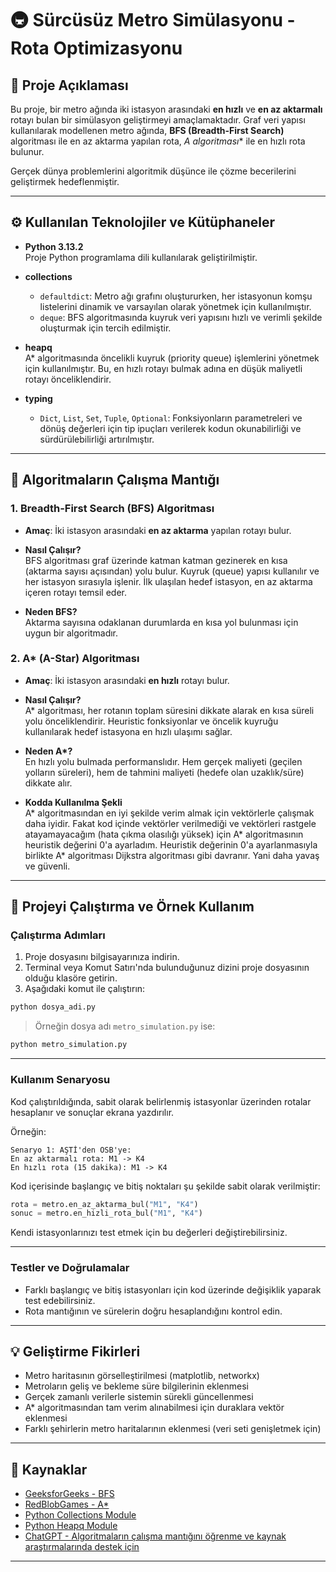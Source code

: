 # 🚇 Sürcüsüz Metro Simülasyonu - Rota Optimizasyonu

## 📄 Proje Açıklaması
Bu proje, bir metro ağında iki istasyon arasındaki **en hızlı** ve **en az aktarmalı** rotayı bulan bir simülasyon geliştirmeyi amaçlamaktadır. Graf veri yapısı kullanılarak modellenen metro ağında, **BFS (Breadth-First Search)** algoritması ile en az aktarma yapılan rota, **A* algoritması** ile en hızlı rota bulunur.

Gerçek dünya problemlerini algoritmik düşünce ile çözme becerilerini geliştirmek hedeflenmiştir.

---

## ⚙️ Kullanılan Teknolojiler ve Kütüphaneler

- **Python 3.13.2**  
  Proje Python programlama dili kullanılarak geliştirilmiştir.

- **collections**  
  - `defaultdict`: Metro ağı grafını oluştururken, her istasyonun komşu listelerini dinamik ve varsayılan olarak yönetmek için kullanılmıştır.  
  - `deque`: BFS algoritmasında kuyruk veri yapısını hızlı ve verimli şekilde oluşturmak için tercih edilmiştir.

- **heapq**  
  A* algoritmasında öncelikli kuyruk (priority queue) işlemlerini yönetmek için kullanılmıştır. Bu, en hızlı rotayı bulmak adına en düşük maliyetli rotayı önceliklendirir.

- **typing**  
  - `Dict`, `List`, `Set`, `Tuple`, `Optional`: Fonksiyonların parametreleri ve dönüş değerleri için tip ipuçları verilerek kodun okunabilirliği ve sürdürülebilirliği artırılmıştır.

---

## 📌 Algoritmaların Çalışma Mantığı

### 1. **Breadth-First Search (BFS) Algoritması**
- **Amaç**: İki istasyon arasındaki **en az aktarma** yapılan rotayı bulur.
- **Nasıl Çalışır?**  
  BFS algoritması graf üzerinde katman katman gezinerek en kısa (aktarma sayısı açısından) yolu bulur. Kuyruk (queue) yapısı kullanılır ve her istasyon sırasıyla işlenir. İlk ulaşılan hedef istasyon, en az aktarma içeren rotayı temsil eder.

- **Neden BFS?**  
  Aktarma sayısına odaklanan durumlarda en kısa yol bulunması için uygun bir algoritmadır.

### 2. **A\* (A-Star) Algoritması**
- **Amaç**: İki istasyon arasındaki **en hızlı** rotayı bulur.
- **Nasıl Çalışır?**  
  A* algoritması, her rotanın toplam süresini dikkate alarak en kısa süreli yolu önceliklendirir. Heuristic fonksiyonlar ve öncelik kuyruğu kullanılarak hedef istasyona en hızlı ulaşımı sağlar.

- **Neden A\*?**  
  En hızlı yolu bulmada performanslıdır. Hem gerçek maliyeti (geçilen yolların süreleri), hem de tahmini maliyeti (hedefe olan uzaklık/süre) dikkate alır.

- **Kodda Kullanılma Şekli**  
  A* algoritmasından en iyi şekilde verim almak için vektörlerle çalışmak daha iyidir. Fakat kod içinde vektörler verilmediği ve vektörleri rastgele atayamayacağım (hata çıkma olasılığı yüksek) için A* algoritmasının heuristik değerini 0'a ayarladım. Heuristik değerinin 0'a ayarlanmasıyla birlikte A* algoritması Dijkstra algoritması gibi davranır. Yani daha yavaş ve güvenli.

---

## 🚀 Projeyi Çalıştırma ve Örnek Kullanım

### Çalıştırma Adımları

1. Proje dosyasını bilgisayarınıza indirin.
2. Terminal veya Komut Satırı'nda bulunduğunuz dizini proje dosyasının olduğu klasöre getirin.
3. Aşağıdaki komut ile çalıştırın:

```bash
python dosya_adi.py
```

> Örneğin dosya adı `metro_simulation.py` ise:
```bash
python metro_simulation.py
```

---

### Kullanım Senaryosu

Kod çalıştırıldığında, sabit olarak belirlenmiş istasyonlar üzerinden rotalar hesaplanır ve sonuçlar ekrana yazdırılır.

Örneğin:

```
Senaryo 1: AŞTİ'den OSB'ye:
En az aktarmalı rota: M1 -> K4
En hızlı rota (15 dakika): M1 -> K4
```

Kod içerisinde başlangıç ve bitiş noktaları şu şekilde sabit olarak verilmiştir:

```python
rota = metro.en_az_aktarma_bul("M1", "K4")
sonuc = metro.en_hizli_rota_bul("M1", "K4")
```

Kendi istasyonlarınızı test etmek için bu değerleri değiştirebilirsiniz.

---

### Testler ve Doğrulamalar

- Farklı başlangıç ve bitiş istasyonları için kod üzerinde değişiklik yaparak test edebilirsiniz.
- Rota mantığının ve sürelerin doğru hesaplandığını kontrol edin.

---

## 💡 Geliştirme Fikirleri

- Metro haritasının görselleştirilmesi (matplotlib, networkx)
- Metroların geliş ve bekleme süre bilgilerinin eklenmesi
- Gerçek zamanlı verilerle sistemin sürekli güncellenmesi
- A* algoritmasından tam verim alınabilmesi için duraklara vektör eklenmesi
- Farklı şehirlerin metro haritalarının eklenmesi (veri seti genişletmek için)

---

## 🔗 Kaynaklar
- [GeeksforGeeks - BFS](https://www.geeksforgeeks.org/breadth-first-search-or-bfs-for-a-graph/)
- [RedBlobGames - A*](https://www.redblobgames.com/pathfinding/a-star/introduction/)
- [Python Collections Module](https://docs.python.org/3/library/collections.html)
- [Python Heapq Module](https://docs.python.org/3/library/heapq.html)
- [ChatGPT - Algoritmaların çalışma mantığını öğrenme ve kaynak araştırmalarında destek için](https://openai.com/chatgpt)

---